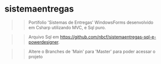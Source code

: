 # sistemaentregas
>>Portifolio 'Sistemas de Entregas' WindowsForms desenvolvido em Csharp utilizando MVC, e Sql puro.

>>Arquivo Sql em https://github.com/nbcf/sistemaentregas-sql-e-powerdesigner.

>> Altere o Branches  de 'Main' para 'Master' para poder acessar o projeto

